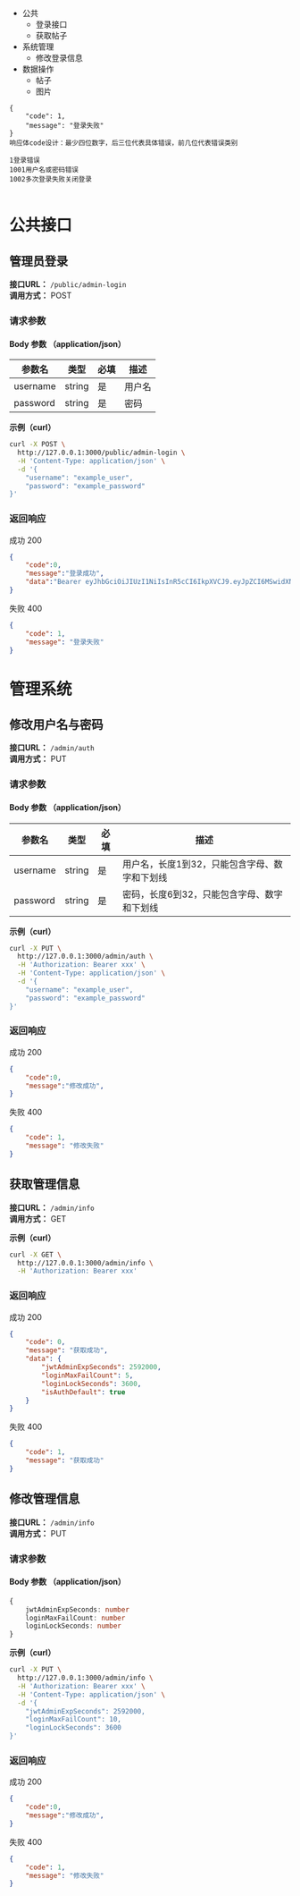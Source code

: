 - 公共
	- 登录接口
	- 获取帖子
- 系统管理
	- 修改登录信息
- 数据操作
	- 帖子
	- 图片

```
{
    "code": 1,
    "message": "登录失败"
}
响应体code设计：最少四位数字，后三位代表具体错误，前几位代表错误类别

1登录错误
1001用户名或密码错误
1002多次登录失败关闭登录


```

# 公共接口

## 管理员登录

**接口URL：** `/public/admin-login`  
**调用方式：** POST  

### 请求参数

#### Body 参数 （application/json）

| 参数名   | 类型   | 必填 | 描述   |
| -------- | ------ | ---- | ------ |
| username | string | 是   | 用户名 |
| password | string | 是   | 密码   |

**示例（curl）**

```sh
curl -X POST \
  http://127.0.0.1:3000/public/admin-login \
  -H 'Content-Type: application/json' \
  -d '{
    "username": "example_user",
    "password": "example_password"
}'
```

### 返回响应

成功 200

```json
{
    "code":0,
    "message":"登录成功",
    "data":"Bearer eyJhbGciOiJIUzI1NiIsInR5cCI6IkpXVCJ9.eyJpZCI6MSwidXNlcm5hbWUiOiJhZG1pbiIsImlhdCI6MTcwODczOTMxNCwiZXhwIjoxNzE5MTA3MzE0fQ.KfieByY-iy-aVQUQqwBVTT8WLn1ZJXyIFwMrHMsQ_Lc"
}
```

失败 400

```json
{
    "code": 1,
    "message": "登录失败"
}
```



# 管理系统

## 修改用户名与密码

**接口URL：** `/admin/auth`  
**调用方式：** PUT

### 请求参数

#### Body 参数 （application/json）

| 参数名   | 类型   | 必填 | 描述                                          |
| -------- | ------ | ---- | --------------------------------------------- |
| username | string | 是   | 用户名，长度1到32，只能包含字母、数字和下划线 |
| password | string | 是   | 密码，长度6到32，只能包含字母、数字和下划线   |

**示例（curl）**

```sh
curl -X PUT \
  http://127.0.0.1:3000/admin/auth \
  -H 'Authorization: Bearer xxx' \
  -H 'Content-Type: application/json' \
  -d '{
    "username": "example_user",
    "password": "example_password"
}'
```

### 返回响应

成功 200

```json
{
    "code":0,
    "message":"修改成功",
}
```

失败 400

```json
{
    "code": 1,
    "message": "修改失败"
}
```



## 获取管理信息

**接口URL：** `/admin/info`  
**调用方式：** GET

**示例（curl）**

```sh
curl -X GET \
  http://127.0.0.1:3000/admin/info \
  -H 'Authorization: Bearer xxx' 
```

### 返回响应

成功 200

```json
{
    "code": 0,
    "message": "获取成功",
    "data": {
        "jwtAdminExpSeconds": 2592000,
        "loginMaxFailCount": 5,
        "loginLockSeconds": 3600,
        "isAuthDefault": true
    }
}
```

失败 400

```json
{
    "code": 1,
    "message": "获取成功"
}
```



## 修改管理信息

**接口URL：** `/admin/info`  
**调用方式：** PUT

### 请求参数

#### Body 参数 （application/json）

```ts
{
	jwtAdminExpSeconds: number
    loginMaxFailCount: number
    loginLockSeconds: number
}
```

**示例（curl）**

```sh
curl -X PUT \
  http://127.0.0.1:3000/admin/info \
  -H 'Authorization: Bearer xxx' \
  -H 'Content-Type: application/json' \
  -d '{
    "jwtAdminExpSeconds": 2592000,
    "loginMaxFailCount": 10,
    "loginLockSeconds": 3600
}'
```

### 返回响应

成功 200

```json
{
    "code":0,
    "message":"修改成功",
}
```

失败 400

```json
{
    "code": 1,
    "message": "修改失败"
}
```



